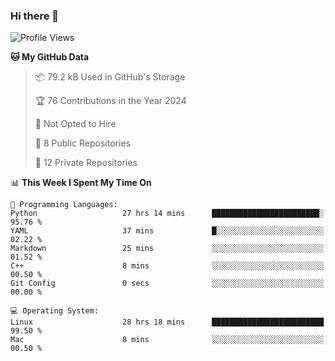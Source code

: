 ### Hi there 👋

<!--
**huayuan4396/huayuan4396** is a ✨ _special_ ✨ repository because its `README.md` (this file) appears on your GitHub profile.

Here are some ideas to get you started:

- 🔭 I’m currently working on ...
- 🌱 I’m currently learning ...
- 👯 I’m looking to collaborate on ...
- 🤔 I’m looking for help with ...
- 💬 Ask me about ...
- 📫 How to reach me: ...
- 😄 Pronouns: ...
- ⚡ Fun fact: ...
-->

<!--START_SECTION:waka-->
![Profile Views](http://img.shields.io/badge/Profile%20Views-2-blue)

**🐱 My GitHub Data** 

> 📦 79.2 kB Used in GitHub's Storage 
 > 
> 🏆 76 Contributions in the Year 2024
 > 
> 🚫 Not Opted to Hire
 > 
> 📜 8 Public Repositories 
 > 
> 🔑 12 Private Repositories 
 > 
📊 **This Week I Spent My Time On** 

```text
💬 Programming Languages: 
Python                   27 hrs 14 mins      ████████████████████████░   95.76 % 
YAML                     37 mins             █░░░░░░░░░░░░░░░░░░░░░░░░   02.22 % 
Markdown                 25 mins             ░░░░░░░░░░░░░░░░░░░░░░░░░   01.52 % 
C++                      8 mins              ░░░░░░░░░░░░░░░░░░░░░░░░░   00.50 % 
Git Config               0 secs              ░░░░░░░░░░░░░░░░░░░░░░░░░   00.00 % 

💻 Operating System: 
Linux                    28 hrs 18 mins      █████████████████████████   99.50 % 
Mac                      8 mins              ░░░░░░░░░░░░░░░░░░░░░░░░░   00.50 % 
```


<!--END_SECTION:waka-->
